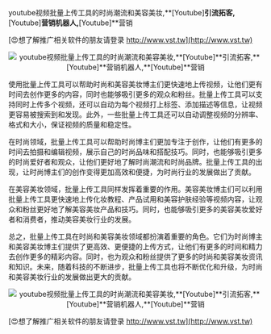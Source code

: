 youtube视频批量上传工具的时尚潮流和美容美妆,**[Youtube]**引流拓客,**[Youtube]**营销机器人,**[Youtube]**营销

[😍想了解推广相关软件的朋友请登录 http://www.vst.tw](http://www.vst.tw)

 <center><img src="https://vst.tw/MP4/tuiguang/png/6.png" alt="youtube视频批量上传工具的时尚潮流和美容美妆,**[Youtube]**引流拓客,**[Youtube]**营销机器人,**[Youtube]**营销"></center>

使用批量上传工具可以帮助时尚和美容美妆博主们更快速地上传视频，让他们更有时间去创作更多的内容，同时也能够吸引更多的观众和粉丝。批量上传工具可以支持同时上传多个视频，还可以自动为每个视频打上标签、添加描述等信息，让视频更容易被搜索到和发现。此外，一些批量上传工具还可以自动调整视频的分辨率、格式和大小，保证视频的质量和稳定性。

在时尚领域，批量上传工具可以帮助时尚博主们更加专注于创作，让他们有更多的时间去拍摄和编辑视频，展示自己的时尚品味和搭配技巧。同时，也能够吸引更多的时尚爱好者和观众，让他们更好地了解时尚潮流和时尚品牌。批量上传工具的出现，让时尚博主们的创作变得更加高效和便捷，为时尚行业的发展做出了贡献。

在美容美妆领域，批量上传工具同样发挥着重要的作用。美容美妆博主们可以利用批量上传工具更快速地上传化妆教程、产品试用和美容护肤经验等视频内容，让观众和粉丝更好地了解美容美妆产品和技巧。同时，也能够吸引更多的美容美妆爱好者和消费者，推动美容美妆行业的发展。

总之，批量上传工具在时尚和美容美妆领域都扮演着重要的角色。它们为时尚博主和美容美妆博主们提供了更高效、更便捷的上传方式，让他们有更多的时间和精力去创作更多的精彩内容。同时，也为观众和粉丝提供了更多的时尚和美容美妆资讯和知识。未来，随着科技的不断进步，批量上传工具也将不断优化和升级，为时尚和美容美妆行业的发展做出更大的贡献。

 <center><img src="https://vst.tw/MP4/tuiguang/png/0.png" alt="youtube视频批量上传工具的时尚潮流和美容美妆,**[Youtube]**引流拓客,**[Youtube]**营销机器人,**[Youtube]**营销"></center>

[😍想了解推广相关软件的朋友请登录 http://www.vst.tw](http://www.vst.tw)



